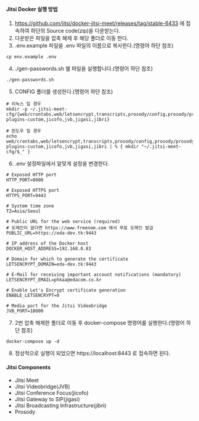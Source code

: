 #### Jitsi Docker 실행 방법
1. https://github.com/jitsi/docker-jitsi-meet/releases/tag/stable-6433 에 접속하여 하단의 Source code(zip)을 다운받는다.
2. 다운받은 파일을 압축 해제 후 해당 폴더로 이동 한다.
3. .env.example 파일을 .env 파일의 이름으로 복사한다.(명령어 하단 참조)

```
cp env.example .env
```

4. ./gen-passwords.sh 쉘 파일을 실행합니다.(명령어 하단 참조)

```
./gen-passwords.sh
```

5. CONFIG 폴더를 생성한다.(명령어 하단 참조)

```
# 리눅스 일 경우
mkdir -p ~/.jitsi-meet-cfg/{web/crontabs,web/letsencrypt,transcripts,prosody/config,prosody/prosody-plugins-custom,jicofo,jvb,jigasi,jibri}

# 윈도우 일 경우
echo web/crontabs,web/letsencrypt,transcripts,prosody/config,prosody/prosody-plugins-custom,jicofo,jvb,jigasi,jibri | % { mkdir "~/.jitsi-meet-cfg/$_" }
```

6. .env 설정파일에서 알맞게 설정을 변경한다.

```
# Exposed HTTP port
HTTP_PORT=8000

# Exposed HTTPS port
HTTPS_PORT=9443

# System time zone
TZ=Asia/Seoul

# Public URL for the web service (required)
# 도메인이 없다면 https://www.freenom.com 에서 무료 도메인 발급
PUBLIC_URL=https://eda-dev.tk:9443

# IP address of the Docker host
DOCKER_HOST_ADDRESS=192.168.0.83

# Domain for which to generate the certificate
LETSENCRYPT_DOMAIN=eda-dev.tk:9443

# E-Mail for receiving important account notifications (mandatory)
LETSENCRYPT_EMAIL=phkaa@edacom.co.kr

# Enable Let's Encrypt certificate generation
ENABLE_LETSENCRYPT=0

# Media port for the Jitsi Videobridge
JVB_PORT=10000
```

7. 2번 압축 해제한 폴더로 이동 후 docker-compose 명령어를 실행한다.(명령어 하단 참조)

```
docker-compose up -d 
```

8. 정상적으로 실행이 되었으면 https://localhost:8443 로 접속하면 된다.

#### Jitsi Components
- Jitsi Meet
- Jitsi Videobridge(JVB)
- Jitsi Conference Focus(jicofo)
- Jitsi Gateway to SIP(jigasi)
- Jitsi Broadcasting Infrastructure(jibri)
- Prosody